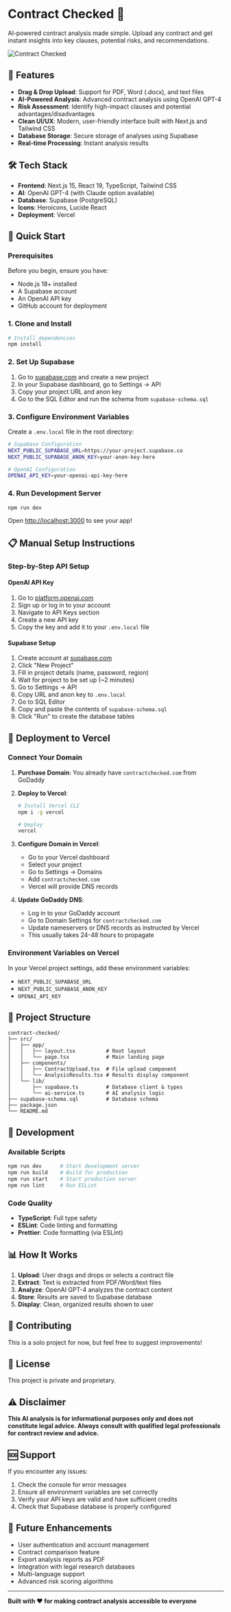 # Contract Checked 🚀

AI-powered contract analysis made simple. Upload any contract and get instant insights into key clauses, potential risks, and recommendations.

![Contract Checked](https://via.placeholder.com/800x400/4F46E5/FFFFFF?text=Contract+Checked)

## 🌟 Features

- **Drag & Drop Upload**: Support for PDF, Word (.docx), and text files
- **AI-Powered Analysis**: Advanced contract analysis using OpenAI GPT-4
- **Risk Assessment**: Identify high-impact clauses and potential advantages/disadvantages
- **Clean UI/UX**: Modern, user-friendly interface built with Next.js and Tailwind CSS
- **Database Storage**: Secure storage of analyses using Supabase
- **Real-time Processing**: Instant analysis results

## 🛠️ Tech Stack

- **Frontend**: Next.js 15, React 19, TypeScript, Tailwind CSS
- **AI**: OpenAI GPT-4 (with Claude option available)
- **Database**: Supabase (PostgreSQL)
- **Icons**: Heroicons, Lucide React
- **Deployment**: Vercel

## 🚀 Quick Start

### Prerequisites

Before you begin, ensure you have:
- Node.js 18+ installed
- A Supabase account
- An OpenAI API key
- GitHub account for deployment

### 1. Clone and Install

```bash
# Install dependencies
npm install
```

### 2. Set Up Supabase

1. Go to [supabase.com](https://supabase.com) and create a new project
2. In your Supabase dashboard, go to Settings → API
3. Copy your project URL and anon key
4. Go to the SQL Editor and run the schema from `supabase-schema.sql`

### 3. Configure Environment Variables

Create a `.env.local` file in the root directory:

```bash
# Supabase Configuration
NEXT_PUBLIC_SUPABASE_URL=https://your-project.supabase.co
NEXT_PUBLIC_SUPABASE_ANON_KEY=your-anon-key-here

# OpenAI Configuration
OPENAI_API_KEY=your-openai-api-key-here
```

### 4. Run Development Server

```bash
npm run dev
```

Open [http://localhost:3000](http://localhost:3000) to see your app!

## 📋 Manual Setup Instructions

### Step-by-Step API Setup

#### OpenAI API Key
1. Go to [platform.openai.com](https://platform.openai.com)
2. Sign up or log in to your account
3. Navigate to API Keys section
4. Create a new API key
5. Copy the key and add it to your `.env.local` file

#### Supabase Setup
1. Create account at [supabase.com](https://supabase.com)
2. Click "New Project"
3. Fill in project details (name, password, region)
4. Wait for project to be set up (~2 minutes)
5. Go to Settings → API
6. Copy URL and anon key to `.env.local`
7. Go to SQL Editor
8. Copy and paste the contents of `supabase-schema.sql`
9. Click "Run" to create the database tables

## 🚀 Deployment to Vercel

### Connect Your Domain

1. **Purchase Domain**: You already have `contractchecked.com` from GoDaddy
2. **Deploy to Vercel**:
   ```bash
   # Install Vercel CLI
   npm i -g vercel

   # Deploy
   vercel
   ```
3. **Configure Domain in Vercel**:
   - Go to your Vercel dashboard
   - Select your project
   - Go to Settings → Domains
   - Add `contractchecked.com`
   - Vercel will provide DNS records

4. **Update GoDaddy DNS**:
   - Log in to your GoDaddy account
   - Go to Domain Settings for `contractchecked.com`
   - Update nameservers or DNS records as instructed by Vercel
   - This usually takes 24-48 hours to propagate

### Environment Variables on Vercel

In your Vercel project settings, add these environment variables:
- `NEXT_PUBLIC_SUPABASE_URL`
- `NEXT_PUBLIC_SUPABASE_ANON_KEY`
- `OPENAI_API_KEY`

## 📁 Project Structure

```
contract-checked/
├── src/
│   ├── app/
│   │   ├── layout.tsx          # Root layout
│   │   └── page.tsx            # Main landing page
│   ├── components/
│   │   ├── ContractUpload.tsx  # File upload component
│   │   └── AnalysisResults.tsx # Results display component
│   └── lib/
│       ├── supabase.ts         # Database client & types
│       └── ai-service.ts       # AI analysis logic
├── supabase-schema.sql         # Database schema
├── package.json
└── README.md
```

## 🔧 Development

### Available Scripts

```bash
npm run dev      # Start development server
npm run build    # Build for production
npm run start    # Start production server
npm run lint     # Run ESLint
```

### Code Quality

- **TypeScript**: Full type safety
- **ESLint**: Code linting and formatting
- **Prettier**: Code formatting (via ESLint)

## 📊 How It Works

1. **Upload**: User drags and drops or selects a contract file
2. **Extract**: Text is extracted from PDF/Word/text files
3. **Analyze**: OpenAI GPT-4 analyzes the contract content
4. **Store**: Results are saved to Supabase database
5. **Display**: Clean, organized results shown to user

## 🤝 Contributing

This is a solo project for now, but feel free to suggest improvements!

## 📄 License

This project is private and proprietary.

## ⚠️ Disclaimer

**This AI analysis is for informational purposes only and does not constitute legal advice. Always consult with qualified legal professionals for contract review and advice.**

## 🆘 Support

If you encounter any issues:

1. Check the console for error messages
2. Ensure all environment variables are set correctly
3. Verify your API keys are valid and have sufficient credits
4. Check that Supabase database is properly configured

## 🎯 Future Enhancements

- User authentication and account management
- Contract comparison feature
- Export analysis reports as PDF
- Integration with legal research databases
- Multi-language support
- Advanced risk scoring algorithms

---

**Built with ❤️ for making contract analysis accessible to everyone**
